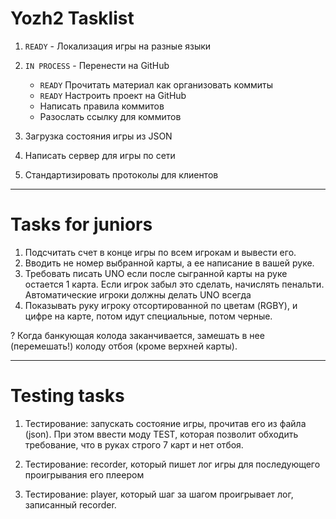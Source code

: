 # Yozh2 Tasklist

1. `READY` - Локализация игры на разные языки

2. `IN PROCESS` - Перенести на GitHub
    - `READY` Прочитать материал как организовать коммиты
    - `READY` Настроить проект на GitHub
    - Написать правила коммитов
    - Разослать ссылку для коммитов

3. Загрузка состояния игры из JSON

4. Написать сервер для игры по сети

5. Стандартизировать протоколы для клиентов

---
# Tasks for juniors

1. Подсчитать счет в конце игры по всем игрокам и вывести его.	 
2. Вводить не номер выбранной карты, а ее написание в вашей руке.	 
3. Требовать писать UNO если после сыгранной карты на руке остается 1 карта. Если игрок забыл это сделать, начислять пенальти. Автоматические игроки должны делать UNO всегда	 
4. Показывать руку игроку отсортированной по цветам (RGBY), и цифре на карте, потом идут специальные, потом черные.	 


? Когда банкующая колода заканчивается, замешать в нее (перемешать!) колоду отбоя (кроме верхней карты).	 

---
# Testing tasks

1. Тестирование: запускать состояние игры, прочитав его из файла (json). При этом ввести моду TEST, которая позволит обходить требование, что в руках строго 7 карт и нет отбоя.	 

2. Тестирование: recorder, который пишет лог игры для последующего проигрывания его плеером	 

3. Тестирование: player, который шаг за шагом проигрывает лог, записанный recorder.
